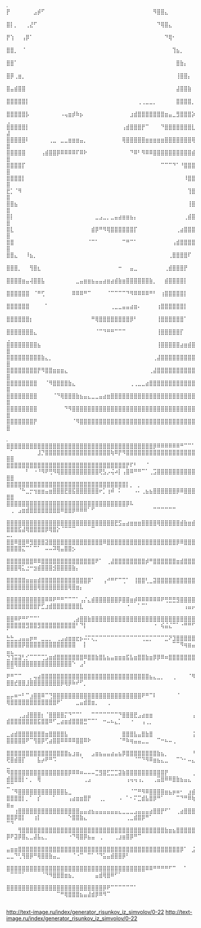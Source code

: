 .
⡟⠀⠀⠀⠀⠀⠀⣠⡾⠋⠀⠀⠀⠀⠀⠀⠀⠀⠀⠀⠀⠀⠀⠀⠀⠀⠀⠀⠀⠀⠀⠀⠀⠀⠀⠀⠀⠀⠻⣿⣿⣄⠀⠀⠀⠀⠀⠀⠀⠀
⣿⡇⡀⠀⠀⢀⣜⠋⠀⠀⠀⠀⠀⠀⠀⠀⠀⠀⠀⠀⠀⠀⠀⠀⠀⠀⠀⠀⠀⠀⠀⠀⠀⠀⠀⠀⠀⠀⠀⠙⢿⣿⣄⠀⠀⠀⠀⠀⠀⠀
⡟⢱⠀⠀⢠⡿⠁⠀⠀⠀⠀⠀⠀⠀⠀⠀⠀⠀⠀⠀⠀⠀⠀⠀⠀⠀⠀⠀⠀⠀⠀⠀⠀⠀⠀⠀⠀⠀⠀⠀⠀⠙⢿⠂⠀⠀⠀⠀⠀⠀
⣿⣿⡀⠀⠈⠀⠀⠀⠀⠀⠀⠀⠀⠀⠀⠀⠀⠀⠀⠀⠀⠀⠀⠀⠀⠀⠀⠀⠀⠀⠀⠀⠀⠀⠀⠀⠀⠀⠀⠀⠀⠀⠀⢹⣦⡀⠀⠀⠀⠀
⣿⣿⠁⠀⠀⠀⠀⠀⠀⠀⠀⠀⠀⠀⠀⠀⠀⠀⠀⠀⠀⠀⠀⠀⠀⠀⠀⠀⠀⠀⠀⠀⠀⠀⠀⠀⠀⠀⠀⠀⠀⠀⠀⠀⣿⣷⡄⠀⠀⠀
⣿⡿⢀⣶⡀⠀⠀⠀⠀⠀⠀⠀⠀⠀⠀⠀⠀⠀⠀⠀⠀⠀⠀⠀⠀⠀⠀⠀⠀⠀⠀⠀⠀⠀⠀⠀⠀⠀⠀⠀⠀⠀⠀⠀⢸⣿⣿⡄⠀⠀
⣿⣤⣾⣿⣿⠀⠀⠀⠀⠀⠀⠀⠀⠀⠀⠀⠀⠀⠀⠀⠀⠀⠀⠀⠀⠀⠀⠀⠀⠀⠀⠀⠀⠀⠀⠀⠀⠀⠀⠀⠀⠀⠀⠀⣼⣿⣿⣷⠀⠀
⣿⣿⣿⣿⣿⡇⠀⠀⠀⠀⠀⠀⠀⠀⠀⠀⠀⠀⠀⠀⠀⠀⠀⠀⠀⠀⠀⠀⠀⠀⠀⠀⠀⠀⢀⢀⣀⣀⡀⠀⠀⠀⠀⠀⣿⣿⣿⣿⡀⠀
⣿⣿⣿⣿⣿⡧⠀⠀⠀⠀⠀⠀⠀⠀⠠⢤⣶⡾⠷⡦⠀⠀⠀⠀⠀⠀⠀⠀⠀⠀⠀⠀⣰⣾⣿⣿⣿⣿⣿⣿⣿⣶⣤⣀⣻⣿⣿⣿⡵⢀
⣿⣿⣿⣿⣿⡇⠀⠀⠀⠀⠀⠀⠀⠀⠀⠀⠀⠀⠀⠀⠀⠀⠀⠀⠀⠀⠀⠀⠀⠀⢠⣾⣿⣿⣿⡟⠉⠀⠀⠀⠙⣿⣿⣿⣿⣿⣿⣿⣇⣼
⣿⣿⣿⣿⣿⠇⠀⠀⠀⠀⠀⢀⣀⠀⣀⣀⣶⣶⣶⣤⡀⠀⠀⠀⠀⠀⠀⠀⠀⠀⢿⣿⣿⣿⣿⣿⣶⣶⣶⣶⣶⣿⣿⣿⣿⣿⣿⣿⢿⣿
⣿⣿⣿⣿⣿⠀⠀⠀⠀⢠⣾⣿⣿⡿⠿⠿⠿⠿⠏⠿⠗⠀⠀⠀⠀⠀⠀⠀⠀⠀⠀⠀⠙⠿⠃⠻⠿⠿⣿⣿⣿⣿⣿⣿⣿⣿⣿⣿⣾⣿
⣿⣿⣿⣿⡏⠀⠀⠀⠀⠀⠀⠀⠀⠀⠀⠀⠀⠀⠀⠀⠀⠀⠀⠀⠀⠀⠀⠀⠀⠀⠀⠀⠀⠀⠀⠀⠀⠀⠀⠀⠉⠉⠉⠙⠁⠘⣿⣿⣿⣿
⣿⣿⣿⣿⡇⠀⠀⠀⠀⠀⠀⠀⠀⠀⠀⠀⠀⠀⠀⠀⠀⠀⠀⠀⠀⠀⠀⠀⠀⠀⠀⠀⠀⠀⠀⠀⠀⠀⠀⠀⠀⠀⠀⠀⠀⠀⠸⣿⣿⣿
⣟⡁⠈⠻⠀⠀⠀⠀⠀⠀⠀⠀⠀⠀⠀⠀⠀⠀⠀⠀⠀⠀⠀⠀⠀⠀⠀⠀⠀⠀⠀⠀⠀⠀⠀⠀⠀⠀⠀⠀⠀⠀⠀⠀⠀⠀⠀⢹⣿⣿
⣿⣿⣦⠀⠀⠀⠀⠀⠀⠀⠀⠀⠀⠀⠀⠀⠀⠀⠀⠀⠀⠀⠀⠀⠀⠀⠀⠀⠀⠀⠀⠀⠀⠀⠀⠀⠀⠀⠀⠀⠀⠀⠀⠀⠀⠀⠀⢸⣿⣿
⣿⡇⠀⠀⠀⠀⠀⠀⠀⠀⠀⠀⠀⠀⠀⠀⠀⠀⠀⠀⠀⠀⠀⣀⣠⣀⡀⣀⣤⣴⣶⣶⣦⡄⠀⠀⠀⠀⠀⠀⠀⠀⠀⠀⠀⠀⢀⣾⣿⣿
⣿⣇⠀⠀⠀⠀⠀⠀⠀⠀⠀⠀⠀⠀⠀⠀⠀⠀⠀⠀⠀⠀⣾⡿⠛⠻⢿⣿⣿⣿⣿⣿⣿⡏⠀⠀⠀⠀⠀⠀⠀⠀⠀⠀⢀⣴⣿⣿⣿⣿
⣿⣿⠀⠀⠀⠀⠀⠀⠀⠀⠀⠀⠀⠀⠀⠀⠀⠀⠀⠀⠀⠈⠉⠁⠀⠀⠀⠀⠀⠀⠉⠛⠉⠁⠀⠀⠀⠀⠀⠀⠀⠀⠀⢠⣾⣿⣿⣿⣿⣿
⣿⣿⣄⠀⠀⠸⣦⡀⠀⠀⠀⠀⠀⠀⠀⠀⠀⠀⠀⠀⠀⠀⠀⠀⠀⠀⠀⠀⠀⠀⠀⠀⠀⠀⠀⠀⠀⠀⠀⠀⠀⠀⢀⣿⣿⣿⣿⠏⠀⠀
⣿⣿⣿⡀⠀⠀⢻⣿⣆⠀⠀⠀⠀⠀⠀⠀⠀⠀⠀⠀⠀⠀⠀⠀⠀⠀⠀⠀⠀⠒⠀⠀⣤⣀⠀⠀⠀⠀⠀⠀⠀⢀⣾⣿⣿⣿⡟⠀⠀⠀
⣿⣿⣿⣿⣶⣤⢼⣿⣿⣧⠀⠀⠀⠀⠀⠀⠀⠀⣀⣤⣶⣶⣦⣤⣤⣴⣶⣴⣾⣷⣶⣿⣿⣿⣿⣿⣿⣷⡀⠀⠀⣾⣿⣿⣿⣿⡇⠀⠀⠀
⣿⣿⣿⣿⣿⣿⠀⠈⠛⢋⠀⠀⠀⠀⠀⠀⠀⠿⠿⠿⠛⠉⠀⠀⠀⠀⠈⠉⠉⠉⠉⠙⠻⠿⠿⠿⠿⠛⠃⠀⢰⣿⣿⣿⣿⣿⡇⠀⠀⠀
⣿⣿⣿⣿⣿⣿⠀⠀⠀⠀⠁⠀⠀⠀⠀⠀⠀⠀⠀⠀⠀⠀⠀⠀⠀⠀⠀⢀⣀⣀⣤⣤⣴⣶⠄⠀⠀⠀⠀⢰⣿⣿⣿⣿⣿⣿⡇⠀⠀⠀
⣿⣿⣿⣿⣿⣿⡆⠀⠀⠀⠀⠀⠀⠀⠀⠀⠀⠀⠀⠀⠀⠀⠛⢿⣿⣿⣿⣿⣿⣿⣿⣿⡿⠃⠀⠀⠀⠀⠀⢸⣿⣿⣿⣿⣿⣿⠁⠀⠀⠀
⣿⣿⣿⣿⣿⣿⣿⣄⠀⠀⠀⠀⠀⠀⠀⠀⠀⠀⠀⠀⠀⠀⠀⠈⠉⠙⠛⠛⠉⠉⠉⠀⠀⠀⠀⠀⠀⠀⠀⢸⣿⣿⣿⣿⣿⡏⠀⠀⠀⢀
⣿⣿⣿⣿⣿⣿⣿⣿⣦⠀⠀⠀⠀⠀⠀⠀⠀⠀⠀⠀⠀⠀⠀⠀⠀⠀⠀⠀⠀⠀⠀⠀⠀⠀⠀⠀⠀⠀⠀⢸⣿⣿⣿⣿⣿⣴⣶⣾⣿⣿
⣿⣿⣿⣿⣿⣿⣿⣿⣿⣷⣄⡀⠀⠀⠀⠀⠀⠀⠀⠀⠀⠀⠀⠀⠀⠀⠀⠀⠀⠀⠀⠀⠀⠀⠀⠀⠀⠀⢀⣼⣿⣿⣿⣿⣿⣿⣿⣿⣿⣿
⣿⣿⣿⣿⣿⣿⣿⣿⡟⠻⣿⣿⣶⣶⣶⣄⠀⠀⠀⠀⠀⠀⠀⠀⠀⠀⠀⠀⠀⠀⠀⠀⠀⠀⠀⠀⠀⢀⣼⣿⣿⣿⣿⣿⣿⣿⣿⣿⣿⣿
⣿⣿⣿⣿⣿⣿⣿⣿⠀⠀⠈⠻⣿⣿⣿⣿⣷⣄⠀⠀⠀⠀⠀⠀⠀⠀⠀⠀⠀⠀⠀⠀⢀⢀⣀⣀⣴⣿⣿⣿⣿⣿⣿⣿⣿⣿⣿⣿⣿⣿
⣿⣿⣿⣿⣿⣿⣿⣿⠀⠀⠀⠀⠈⠙⢿⣿⣿⣿⣷⣦⣤⣄⣀⣀⣤⣴⣶⣿⣿⣿⣿⣿⣿⣿⣿⣿⣿⣿⣿⣿⣿⣿⣿⣿⣿⣿⣿⣿⣿⣿
⣿⣿⣿⣿⣿⣿⣿⣿⠀⠀⠀⠀⠀⠀⠀⠙⠻⣿⣿⣿⣿⣿⣿⣿⣿⣿⣿⣿⣿⣿⣿⣿⣿⣿⣿⣿⣿⣿⣿⣿⣿⣿⣿⣿⣿⣿⣿⣿⣿⣿
⣿⣿⣿⣿⣿⣿⣿⡟⠀⠀⠀⠀⠀⠀⠀⠀⠀⠈⠻⣿⣿⣿⣿⣿⣿⣿⣿⣿⣿⣿⣿⣿⣿⣿⣿⣿⣿⣿⣿⣿⣿⣿⣿⣿⣿⣿⣿⣿⣿⣿


































.
⣿⣿⣿⣿⣿⣿⣿⣿⣿⣿⣿⣿⣿⣿⣿⣿⣿⣿⣿⣿⣿⣿⣿⣿⣿⣿⣿⣿⣿⣿⣿⣿⣿⣿⣿⣿⣿⣿⡿⠿⠿⠿⠿⠿⠿⠛⠉⠉⠁⠀⠁⠀⠀⠀⠀⠀⠀⣸⡙⣿⣿⣿⣿⣿⣿⣿⣿⣿⣿⣿⣿⣿⣿⣿⣿⣿⢷⠿⡟⠻⣿⣿⣿⣿⣿⣿⣿⣿⣿⣿⣿⣿⣿⣿⣿⣿⣿⣿⣿⣿
⣿⣿⣿⣿⣿⣿⣿⣿⣿⣿⣿⣿⣿⣿⣿⣿⣿⣿⣿⣿⣿⣿⣿⣿⣿⣿⣿⣿⣿⣿⣿⡟⠏⠃⠀⠀⠈⠀⠀⠀⠀⠀⠀⠀⠀⠀⠀⠀⠀⠀⠀⠀⠀⠀⠃⠀⠐⠘⠻⠟⢛⠻⢿⣿⣿⣿⣿⣿⣿⣿⣿⣿⣿⢟⣣⡠⢬⠴⡇⢠⣿⠿⠛⠛⠉⠁⢀⣩⣿⣿⣿⣿⣿⣿⣿⣿⣿⣿⣿⣿
⣿⣿⣿⣿⣿⣿⣿⣿⣿⣿⣿⣿⣿⣿⣿⣿⣿⣿⣿⣿⣿⣿⣿⣿⣿⣿⣿⣿⣿⣿⣿⡇⡀⠀⡀⠀⠀⠀⠀⠀⠀⠀⠀⠀⠀⠀⠀⠀⠀⠀⠀⠀⠈⠓⣀⡒⢲⣶⣶⣤⣶⣿⣿⣿⣟⣿⣯⣿⣿⣿⣿⣿⣿⠖⡁⢰⠾⠀⠅⠀⠀⠀⠠⠄⢀⣦⣦⣿⣿⣿⣿⣿⣿⡿⠿⣿⣿⣿⣿⣿
⣿⣿⣿⣿⣿⣿⣿⣿⣿⣿⣿⣿⣿⣿⣿⣿⣿⣿⣿⣿⣿⣿⣿⣿⣿⣿⣿⣿⣿⣿⣿⡿⠧⠀⠀⠀⠀⠀⠀⠀⠀⠀⠀⠀⠀⠀⠀⠀⠀⠀⢀⠀⣠⣶⣾⣿⣿⣿⣿⣿⣿⣿⣿⠿⣿⣿⡿⠿⠿⠿⠁⠋⠀⠀⠀⠀⠀⠀⠀⠀⠀⠀⠀⠀⠀⠀⠀⠉⠉⠉⠉⠉⠉⠀⠀⠀⠀⠀⠀⠀
⣿⣿⣿⣿⣿⣿⣿⣿⣿⣿⣿⣿⣿⣿⣿⣿⣿⣿⣿⣿⣿⣿⣿⣿⣿⣿⣿⣿⣟⣫⣤⣴⣶⣶⣶⣿⣿⣿⣿⢿⣿⣿⣿⣿⣿⣾⣷⣶⣾⣿⣿⣿⣯⣼⢿⣿⣿⣿⣿⡿⢿⣿⡕⠈⠉⠉⠉⠀⠀⠀⠀⠉⠀⠀⠀⠀⠀⠀⠀⠀⠀⠀⠀⠀⠀⠀⠀⠀⠀⠀⠀⠀⠀⠀⠀⠀⠀⠀⠤⠄
⣿⣿⠿⣿⣿⠿⣻⣿⣿⣿⣽⣿⣿⣿⣿⣿⣿⣿⣿⣿⣿⣿⣿⣿⣿⠿⣿⣿⣿⣿⣿⣿⣿⣿⣿⣿⣿⣿⣿⣿⣿⣿⣿⣿⡿⠿⣿⣿⣿⣿⣿⣿⣿⣍⠉⠁⠉⠁⠀⠤⠤⠽⢿⣤⣿⣿⡢⠀⠀⠀⠀⠀⠀⠀⠀⠀⠀⠀⠀⠀⠀⠀⠀⠀⠀⠀⠀⠀⠀⠀⠀⠀⠀⠀⠀⠀⠀⠀⠀⠀
⣿⣿⣿⣿⣿⣿⣿⠿⠿⣿⣿⣿⣿⣿⣿⣿⣿⣿⣿⣿⣿⣿⣿⠟⠁⠀⢀⣼⣿⣿⣿⣿⣿⣿⣿⣿⡾⠛⣿⣿⣿⣿⣿⣿⣶⣾⣿⣿⣿⣿⣿⣿⢿⣅⣐⠒⣲⣾⣿⣿⣿⣺⣿⣿⣿⣿⣷⡄⠀⠀⠀⠀⠀⠀⠀⠀⠀⠀⠀⠀⠀⠀⠀⠀⠀⠀⠀⠀⠀⠀⠀⠀⠀⠀⠀⠀⠀⠀⠀⠀
⣿⣿⣿⣿⣿⣶⣶⣶⣾⣿⣿⣿⣿⣿⣿⣿⣿⣿⣿⣿⣿⡿⠁⠀⠀⢠⠚⠛⠋⠉⢉⠁⠀⢸⣿⣿⢃⣀⣽⣿⣿⣿⣿⣿⣿⣿⣿⣿⣿⣿⣿⣿⣿⣿⣿⣿⣿⢿⣿⣿⣿⣿⣿⣿⣿⢿⣿⣶⡄⠀⠀⠀⠀⠀⠀⠀⠀⠀⠀⠀⠀⠀⠀⠀⠀⠀⠀⠀⠀⠀⠀⠀⠀⠀⠀⠀⠀⠀⠀⠀
⣿⣿⣿⣿⣿⣿⣿⣿⣿⣿⠿⠿⠟⠛⠛⠉⠉⠉⠁⢠⡌⣄⣾⣿⣿⣿⣿⣿⣿⡿⣿⣿⣶⡾⠿⠿⠿⠿⠿⠿⠟⢛⣛⣛⣻⣿⣿⣿⣿⣿⣿⣿⣿⣿⣿⣿⣿⡟⣋⣰⣾⣿⣿⣿⣿⣿⣿⣿⣇⠀⠀⠀⠀⠀⠀⠀⠀⠀⠀⠀⠐⠀⠀⠁⠉⠁⠀⠀⠀⠀⠀⠀⠀⠀⠀⢠⣤⡤⠀⠀
⣿⣿⠿⠟⠛⠋⠉⠉⠁⠀⠀⠀⠀⠀⠀⠀⠀⢀⣴⣿⣿⣷⣿⣿⣿⣿⣿⣿⣿⣿⣿⣿⣿⣿⣿⣿⣿⣿⣿⣿⣿⣿⣿⣿⣿⣿⣿⣿⣿⣿⣿⣿⣿⣿⣻⣿⣿⣻⣿⣿⣿⣿⣿⣿⣿⣿⣿⠃⠙⡇⠀⠀⠀⠀⠀⠀⠀⠀⠀⠀⠀⠀⠀⠀⠀⠀⠀⠐⠀⢮⣬⣌⠉⠁⠐⠛⠛⠋⠁⠀
⣓⣓⣀⣠⣤⣤⡶⠶⠀⣀⣀⡀⠀⢀⣠⣴⣶⣶⣖⡦⠬⠍⢍⡉⠉⠉⠉⠉⠉⠉⠉⠉⠉⠉⠉⢉⣉⡉⠉⠉⠉⣉⠝⣹⣿⣿⣿⣿⣿⣿⣿⣿⣿⡿⣿⣿⣿⣿⣿⣿⣿⣿⣿⣿⣿⣿⣿⠀⠀⡇⠀⠀⠀⠀⠀⠀⠀⠀⠀⠀⠀⠀⠀⠀⠀⠀⠀⠀⠀⠀⠀⠀⠉⠉⠻⢶⣶⣤⣤⣄
⣙⢹⣭⣽⢃⡊⠉⠉⠉⢉⣡⣶⣾⣿⣿⣿⣿⣿⣿⣿⠿⣿⣿⣷⣿⣧⣦⣤⣶⣶⣶⣯⣧⣶⣿⣿⣷⣶⡿⡿⠿⠶⣿⣿⣿⣿⣿⣿⣿⣿⣿⢿⣿⣿⣿⣿⣿⣿⣿⣿⣿⣿⣿⣿⣿⣿⠑⠀⣠⠃⠀⠀⠀⠀⠀⠀⠀⠀⠀⠀⠀⠀⠀⠀⠀⠀⠀⠀⠀⠀⠀⠀⠀⠀⠀⠀⠀⠀⠉⠉
⠟⠛⠉⠉⠀⠀⡀⢤⣴⣿⣿⣿⣿⣿⣿⣿⣿⣿⣿⣿⣿⣿⣿⣿⣿⣿⣿⣿⣿⣿⣿⣿⣿⣿⣿⣿⣿⣦⣄⣀⡀⠀⠀⢀⠀⠀⠀⠈⠻⣿⣿⣞⣿⣿⣸⣿⣿⣿⣿⣿⣿⣿⣿⡿⢿⡿⠷⠞⠋⡀⠀⠀⠀⠀⠀⠀⠀⠀⠀⠀⠀⠀⠀⠀⠀⠀⠀⠀⠀⠀⠀⠀⠀⠀⠀⠀⠀⠀⠀⠀
⣤⡤⠶⠒⠃⠉⣰⣿⣿⠿⠉⢙⣿⣿⣿⣿⣿⣿⣿⣿⣿⣿⣿⣿⣿⣿⣿⣿⣿⣿⣿⣿⣿⣿⣿⠟⠛⠉⠇⠀⠀⠀⠀⠀⠈⠀⠀⠀⠀⢿⣿⣿⣿⣿⣿⣿⣿⣿⣿⣿⣿⣿⠟⠁⠀⠀⠀⣀⣤⣾⣿⣶⡀⠀⠀⢀⠀⠀⠀⠀⠀⠀⠀⠀⠀⠀⠀⠀⠀⠀⠀⠀⠀⠀⠀⠀⠀⠀⠀⠀
⠀⠀⠀⢀⣠⣼⣿⣿⣿⡆⠈⣿⣿⣿⣿⡍⠙⠉⠉⠁⠀⠀⠉⠉⠉⠉⠉⠉⠉⠙⣿⣿⣿⣟⣠⣴⣶⣶⠀⠀⠀⠀⠀⠀⠀⠀⠀⠀⢠⣾⣿⣿⣿⣿⣿⣿⣿⣯⣿⣿⠿⠋⣀⣴⣶⣾⣿⣿⣿⣛⠉⠉⠁⠀⠒⠤⠦⣄⡁⠀⠀⠐⠀⠀⢠⢀⡀⠀⠀⠀⠀⠀⠀⠀⠀⠀⠀⠀⠀⠀
⣀⣴⣾⣿⣿⣿⣿⣿⣿⣿⣶⣿⣿⣿⣿⣧⠀⠀⠀⠀⠀⠀⠀⠀⠀⠀⠀⠀⠀⠀⣿⣿⣿⣧⣤⣿⣷⣿⠀⠀⠀⠀⠀⠀⠀⠀⠀⠀⢨⣿⣿⣿⣿⣿⠟⠉⢻⣿⡿⢋⣴⣿⣿⠿⠿⠿⠿⣿⣿⠿⠗⠀⠀⠀⠀⠀⠀⠀⠈⠛⠷⢶⣤⣤⣀⣀⠀⠀⠉⠒⠦⠤⢀⠀⠀⠀⠀⠀⠀⠀
⣿⣿⣿⣿⣿⣿⣿⣿⣿⣿⣿⣿⣿⣿⣿⣿⣦⣰⣶⡄⠀⠀⣠⣶⣦⣤⣤⣴⣤⣦⡿⣿⣿⣿⣿⣿⣿⣿⣿⣷⣦⡀⠀⠀⠀⠀⠀⠀⠘⢟⣿⣾⣿⡏⠀⠀⠀⣧⡴⠟⠛⠩⠀⠀⠀⠀⠀⠀⠈⠀⠀⠀⠀⠀⠀⠀⠀⠀⠀⠀⠀⠀⠈⠉⠙⠻⠿⣶⣦⣄⣀⠀⠀⠉⠑⠂⠤⣄⣀⠀
⠻⣿⣿⣿⣿⣿⣿⣿⣿⣿⣿⣿⣿⣿⣿⣿⡿⠿⠿⠶⠤⠤⠤⣉⣻⣿⣋⣉⣉⣽⣷⣿⣿⣿⣿⣿⣿⣿⣿⣿⣿⡟⠀⠀⠀⠀⠀⠀⢀⣾⣿⣿⣿⡇⠂⡀⠀⢿⠀⠀⠀⠀⠀⠀⠀⠀⠀⠀⠀⢀⣠⠀⠀⠀⠀⠀⠀⠀⠀⠀⢠⢤⢤⢠⡀⠀⠀⢀⣭⣿⠿⠿⣿⣷⣦⣤⣄⠀⣉⠉
⠀⠈⠻⣿⣿⣿⣿⣿⣿⣿⣿⣿⣿⣿⣿⣧⣀⠀⠀⠀⠀⠀⠀⠀⠀⠀⠀⠀⠀⠀⠀⠀⠈⠉⠛⠻⠿⣿⣿⣿⣿⣶⣦⡶⠶⠂⠀⣰⣾⣿⣿⣿⣿⡇⡀⠁⠀⡎⠀⠀⠀⠁⠀⠀⠀⢠⣴⣶⣶⣿⡟⠀⠀⢀⡀⠀⠀⠀⠠⠀⠁⠂⠍⣉⣾⣧⣿⡿⠛⠁⠀⠀⠀⠉⠙⠛⠿⢷⣶⣤
⠀⠀⢰⣿⣿⣿⣿⣿⣿⣿⣿⣿⣿⣿⣿⣿⣿⣿⣿⣤⣤⣴⣦⣤⣤⣤⣤⣤⣤⣄⣀⣀⣀⣠⣤⣤⣤⣴⣿⣿⡟⠋⠁⠀⢀⣴⣿⣿⣿⣿⣿⡿⣿⡇⠀⠀⢰⡇⠀⠀⠀⠀⠀⠀⠀⠑⣿⣿⣷⣄⠀⠀⠀⠀⠀⠀⠀⠀⠀⠀⢀⣀⣾⣿⡿⠛⠁⠀⠀⠀⠀⠀⠀⠀⠀⠀⠀⠀⠉⠙
⠀⠀⠀⢻⣿⣿⣿⣿⣿⣿⣿⣿⣿⣿⣿⣿⣿⣿⣿⣿⣿⣿⣿⣿⣿⣿⣿⣿⣿⣿⣿⣿⣿⣿⣿⣿⣿⣿⣿⣿⣿⣷⣶⣦⣿⣿⣿⣿⣿⡿⠟⣽⡿⣿⣄⣀⣼⣧⣄⡀⠀⠀⠀⠀⠀⠐⠙⢿⣿⡿⣦⣤⠀⢀⠀⠀⠀⢀⣰⣶⣿⡿⠛⠉⠀⠀⠀⠀⠀⠀⠀⠀⠀⠀⠀⠀⠀⠀⠀⠀
⣤⣶⣶⣿⣿⣿⣿⣿⣿⣿⣿⣿⣿⣿⣿⣿⣿⣿⣿⣿⣿⣿⣿⣿⣿⣿⣿⣿⣿⣿⣿⣿⣿⣿⣿⣿⣿⣿⣿⣿⣿⣿⣿⣿⣿⡿⠁⠀⣨⣀⣀⠙⢃⢻⣿⡿⠛⢿⣿⣿⣷⣤⣀⠀⠀⠀⠈⠐⠉⠀⠉⠁⠈⠙⣥⣤⣾⣿⣿⡿⠃⠀⠀⠀⠀⠀⠀⠀⠀⠀⠀⠀⠀⠀⠀⠀⠀⠀⠀⠀
⣿⣿⣿⣿⣿⣿⣿⣿⣿⣿⣿⣿⣿⣿⣿⣿⣿⣿⣿⣿⣿⣿⣿⣿⣿⣿⣿⣿⣿⣿⣿⣿⣿⣿⣿⣿⠿⠿⠛⠛⠛⠛⠋⠉⠀⠀⠁⠀⠀⠀⠉⠉⠉⠁⠀⠀⠀⠀⠈⠙⠻⣿⣿⣿⣶⣦⡀⠀⠀⠀⠀⠀⣤⣾⢿⣿⠿⠋⠁⠀⠀⠀⠀⠀⠀⠀⠀⠀⠀⠀⠀⠀⠀⠀⠀⠀⠀⠀⠀⠀
⣿⣿⣿⣿⣿⣿⣿⣿⣿⣿⣿⣿⣿⣿⣿⣿⣿⣿⣿⣿⣿⣿⣿⣿⣿⡿⠟⠉⠉⠉⠉⠉⠉⠁⠀⠀⠀⠀⠀⠀⠀⠀⠀⠀⠀⠀⠀⠀⠀⠀⠀⠀⠀⠀⠀⠀⠀⠀⠀⠀⠀⠀⠉⠛⢿⣿⣿⣿⣦⣤⣼⣾⡿⠿⠻⠉⠀⠀⠀⠀⠀⠀⠀⠀⠀⠀⠀⠀⠀⠀⠀⠀⠀⠀⠀⠀⠀⠀⠀⠀

http://text-image.ru/index/generator_risunkov_iz_simvolov/0-22
http://text-image.ru/index/generator_risunkov_iz_simvolov/0-22

